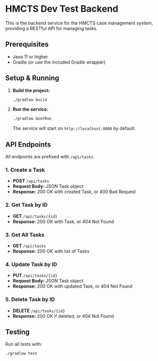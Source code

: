 # HMCTS Dev Test Backend

This is the backend service for the HMCTS case management system, providing a RESTful API for managing tasks.

## Prerequisites
- Java 11 or higher
- Gradle (or use the included Gradle wrapper)

## Setup & Running

1. **Build the project:**
   ```sh
   ./gradlew build
   ```

2. **Run the service:**
   ```sh
   ./gradlew bootRun
   ```
   The service will start on `http://localhost:8080` by default.

## API Endpoints

All endpoints are prefixed with `/api/tasks`.

### 1. Create a Task
- **POST** `/api/tasks`
- **Request Body:** JSON Task object
- **Response:** 200 OK with created Task, or 400 Bad Request

### 2. Get Task by ID
- **GET** `/api/tasks/{id}`
- **Response:** 200 OK with Task, or 404 Not Found

### 3. Get All Tasks
- **GET** `/api/tasks`
- **Response:** 200 OK with list of Tasks

### 4. Update Task by ID
- **PUT** `/api/tasks/{id}`
- **Request Body:** JSON Task object
- **Response:** 200 OK with updated Task, or 404 Not Found

### 5. Delete Task by ID
- **DELETE** `/api/tasks/{id}`
- **Response:** 200 OK if deleted, or 404 Not Found

## Testing

Run all tests with:
```sh
./gradlew test
```
